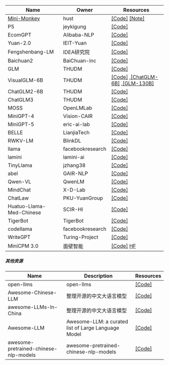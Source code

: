| Name| Owner |Resources|
| ------- | ----- | ------ |
|[Mini-Monkey](https://arxiv.org/pdf/2408.02034)|hust|[[Code]](https://github.com/Yuliang-Liu/Monkey) [[Note]](https://mp.weixin.qq.com/s/aZZU32p4o32TdmZLHqa22A)|
|P5|jeykigung|[[Code]](https://github.com/jeykigung/P5)|
|EcomGPT|Alibaba-NLP|[[Code]](https://github.com/Alibaba-NLP/EcomGPT)|
|Yuan-2.0|IEIT-Yuan|[[Code]](https://github.com/IEIT-Yuan/Yuan-2.0)|
|Fengshenbang-LM|IDEA研究院|[[Code]](https://github.com/IDEA-CCNL/Fengshenbang-LM)|
|Baichuan2|BaiChuan-inc|[[Code]](https://github.com/baichuan-inc/Baichuan2)|
|GLM|THUDM|[[Code]](https://github.com/THUDM/GLM)|
|VisualGLM-6B|THUDM|[[Code]](https://github.com/THUDM/VisualGLM-6B) ,[[ChatGLM-6B]](https://github.com/THUDM/ChatGLM-6B) ,[[GLM-130B]](https://github.com/THUDM/GLM-130B)|
|ChatGLM2-6B|THUDM|[[Code]](https://github.com/THUDM/ChatGLM2-6B)|
|ChatGLM3|THUDM|[[Code]](https://github.com/THUDM/ChatGLM3)|
|MOSS|OpenLMLab|[[Code]](https://github.com/OpenLMLab/MOSS)|
|MiniGPT-4|Vision-CAIR|[[Code]](https://github.com/Vision-CAIR/MiniGPT-4)|
|MiniGPT-5|eric-ai-lab|[[Code]](https://github.com/eric-ai-lab/MiniGPT-5)|
|BELLE|LianjiaTech|[[Code]](https://github.com/LianjiaTech/BELLE)|
|RWKV-LM |BlinkDL|[[Code]](https://github.com/BlinkDL/RWKV-LM)|
|llama|facebookresearch|[[Code]](https://github.com/facebookresearch/llama)|
|lamini |lamini-ai|[[Code]](https://github.com/lamini-ai/lamini)|
|TinyLlama|jzhang38|[[Code]](https://github.com/jzhang38/TinyLlama)|
|abel|GAIR-NLP|[[Code]](https://github.com/GAIR-NLP/abel)|
|Qwen-VL|QwenLM|[[Code]](https://github.com/QwenLM/Qwen-VL)|
|MindChat|X-D-Lab|[[Code]](https://github.com/X-D-Lab/MindChat)|
|ChatLaw|PKU-YuanGroup|[[Code]](https://github.com/PKU-YuanGroup/ChatLaw)|
|Huatuo-Llama-Med-Chinese|SCIR-HI|[[Code]](https://github.com/SCIR-HI/Huatuo-Llama-Med-Chinese)|
|TigerBot|TigerBot|[[Code]](https://github.com/SCIR-HI/Huatuo-Llama-Med-Chinese)|
|codellama|facebookresearch|[[Code]](https://github.com/facebookresearch/codellama)|
|WriteGPT|Turing-Project|[[Code]](https://github.com/Turing-Project/WriteGPT)|
|MiniCPM 3.0 |面壁智能|[[Code]](https://github.com/OpenBMB/MiniCPM) [HF](https://huggingface.co/openbmb/MiniCPM3-4B)|


##### 其他资源

| Name| Description |Resources|
| ------- | ----- | ------ |
|open-llms|open-llms|[[Code]](https://github.com/eugeneyan/open-llms)|
|Awesome-Chinese-LLM|整理开源的中文大语言模型|[[Code]](https://github.com/HqWu-HITCS/Awesome-Chinese-LLM)|
|awesome-LLMs-In-China|整理开源的中文大语言模型|[[Code]](https://github.com/wgwang/awesome-LLMs-In-China)|
|Awesome-LLM|Awesome-LLM: a curated list of Large Language Model|[[Code]](https://github.com/Hannibal046/Awesome-LLM)|
|awesome-pretrained-chinese-nlp-models|awesome-pretrained-chinese-nlp-models|[[Code]](https://github.com/lonePatient/awesome-pretrained-chinese-nlp-models)|

